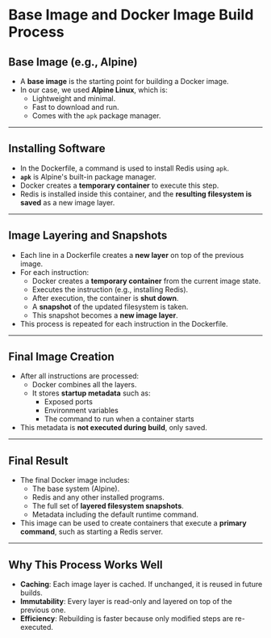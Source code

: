 # Base Image and Docker Image Build Process

## Base Image (e.g., Alpine)

- A **base image** is the starting point for building a Docker image.
- In our case, we used **Alpine Linux**, which is:
  - Lightweight and minimal.
  - Fast to download and run.
  - Comes with the `apk` package manager.

---

## Installing Software

- In the Dockerfile, a command is used to install Redis using `apk`.
- **`apk`** is Alpine's built-in package manager.
- Docker creates a **temporary container** to execute this step.
- Redis is installed inside this container, and the **resulting filesystem is saved** as a new image layer.

---

## Image Layering and Snapshots

- Each line in a Dockerfile creates a **new layer** on top of the previous image.
- For each instruction:
  - Docker creates a **temporary container** from the current image state.
  - Executes the instruction (e.g., installing Redis).
  - After execution, the container is **shut down**.
  - A **snapshot** of the updated filesystem is taken.
  - This snapshot becomes a **new image layer**.
- This process is repeated for each instruction in the Dockerfile.

---

## Final Image Creation

- After all instructions are processed:
  - Docker combines all the layers.
  - It stores **startup metadata** such as:
    - Exposed ports
    - Environment variables
    - The command to run when a container starts
- This metadata is **not executed during build**, only saved.

---

## Final Result

- The final Docker image includes:
  - The base system (Alpine).
  - Redis and any other installed programs.
  - The full set of **layered filesystem snapshots**.
  - Metadata including the default runtime command.
- This image can be used to create containers that execute a **primary command**, such as starting a Redis server.

---

## Why This Process Works Well

- **Caching**: Each image layer is cached. If unchanged, it is reused in future builds.
- **Immutability**: Every layer is read-only and layered on top of the previous one.
- **Efficiency**: Rebuilding is faster because only modified steps are re-executed.
